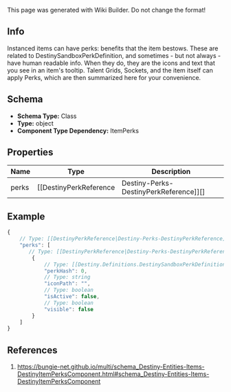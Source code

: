 <span class="wiki-builder">This page was generated with Wiki Builder. Do not change the format!</span>

## Info
Instanced items can have perks: benefits that the item bestows. These are related to DestinySandboxPerkDefinition, and sometimes - but not always - have human readable info. When they do, they are the icons and text that you see in an item's tooltip. Talent Grids, Sockets, and the item itself can apply Perks, which are then summarized here for your convenience.

## Schema
* **Schema Type:** Class
* **Type:** object
* **Component Type Dependency:** ItemPerks

## Properties
Name | Type | Description
---- | ---- | -----------
perks | [[DestinyPerkReference|Destiny-Perks-DestinyPerkReference]][] | The list of perks to display in an item tooltip - and whether or not they have been activated.

## Example
```javascript
{
    // Type: [[DestinyPerkReference|Destiny-Perks-DestinyPerkReference]][]
    "perks": [
       // Type: [[DestinyPerkReference|Destiny-Perks-DestinyPerkReference]]
        {
            // Type: [[Destiny.Definitions.DestinySandboxPerkDefinition|Destiny-Definitions-DestinySandboxPerkDefinition]]:integer:uint32
            "perkHash": 0,
            // Type: string
            "iconPath": "",
            // Type: boolean
            "isActive": false,
            // Type: boolean
            "visible": false
        }
    ]
}

```

## References
1. https://bungie-net.github.io/multi/schema_Destiny-Entities-Items-DestinyItemPerksComponent.html#schema_Destiny-Entities-Items-DestinyItemPerksComponent
